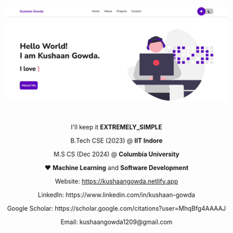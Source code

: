<a href="https://kushaangowda.netlify.app/" target="_blank">
	<img
		src="./images/vidgif.gif"
		alt="kushaan-gowda-32b694196"
	/>
</a>
<p></p>
<br />
<p align="center">I'll keep it <strong>EXTREMELY_SIMPLE</strong> </p>
<p align="center">B.Tech CSE (2023) @ <strong>IIT Indore</strong></p>
<p align="center">M.S CS (Dec 2024) @ <strong>Columbia University</strong></p>
<p align="center">❤ <strong>Machine Learning</strong> and <strong>Software Development</strong></p>
<p align="center">Website: <a href="https://kushaangowda.netlify.app/" target="_blank">https://kushaangowda.netlify.app</a></p>
<p align="center">
	LinkedIn: <a style="text-decoration: none" href="https://www.linkedin.com/in/kushaan-gowda/" target="blank">
		https://www.linkedin.com/in/kushaan-gowda
	</a>
</p>
<p align="center">
	Google Scholar: <a style="text-decoration: none" href="https://scholar.google.com/citations?user=MhqBfg4AAAAJ" target="blank">
		https://scholar.google.com/citations?user=MhqBfg4AAAAJ
	</a>
</p>
<p align="center">
	Email: <a style="text-decoration: none" href="mailto:kushaangowda1209@gmail.com" target="blank">
		kushaangowda1209@gmail.com
	</a>
</p>
<br />
